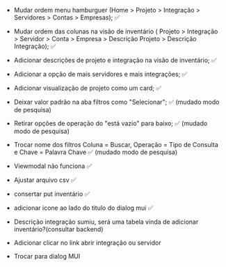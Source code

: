 
- Mudar ordem menu hamburguer (Home > Projeto > Integração > Servidores > Contas > Empresas); ✅

- Mudar ordem das colunas na visão de inventário ( Projeto > Integração > Servidor > Conta > Empresa > Descrição Projeto > Descrição Integração); ✅

- Adicionar descrições de projeto e integração na visão de inventário; ✅

- Adicionar a opção de mais servidores e mais integrações; ✅

- Adicionar visualização de projeto como um card; ✅

- Deixar valor padrão na aba filtros como "Selecionar"; ✅ (mudado modo de pesquisa)

- Retirar opções de operação do "está vazio" para baixo; ✅ (mudado modo de pesquisa)

- Trocar nome dos filtros Coluna = Buscar, Operação = Tipo de Consulta e Chave = Palavra Chave ✅ (mudado modo de pesquisa)

- Viewmodal não funciona ✅

- Ajustar arquivo csv ✅

- consertar put inventário ✅

- adicionar icone ao lado do titulo do dialog mui ✅

- Descrição integração sumiu, será uma tabela vinda de adicionar inventário?(consultar backend)

- Adicionar clicar no link abrir integração ou servidor

- Trocar para dialog MUI
